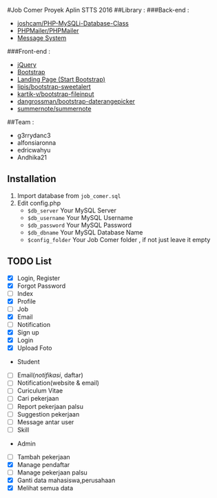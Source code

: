 #Job Comer
Proyek Aplin STTS 2016
##Library :
###Back-end :
- [joshcam/PHP-MySQLi-Database-Class](https://github.com/joshcam/PHP-MySQLi-Database-Class)
- [PHPMailer/PHPMailer](https://github.com/PHPMailer/PHPMailer)
- [Message System](http://forum.sz-ex.com/thread/9406/php-simple-private-messaging-system)

###Front-end :
- [jQuery](https://jquery.com/)
- [Bootstrap](http://getbootstrap.com/)
- [Landing Page (Start Bootstrap)](https://startbootstrap.com/template-overviews/landing-page/)
- [lipis/bootstrap-sweetalert](https://lipis.github.io/bootstrap-sweetalert/)
- [kartik-v/bootstrap-fileinput](http://plugins.krajee.com/file-input)
- [dangrossman/bootstrap-daterangepicker](http://daterangepicker.com)
- [summernote/summernote](https://github.com/summernote/summernote/)

##Team :
- g3rrydanc3
- alfonsiaronna
- edricwahyu
- Andhika21

## Installation
1. Import database from `job_comer.sql`
2. Edit config.php
	- `$db_server` Your MySQL Server
	- `$db_username` Your MySQL Username
	- `$db_password` Your MySQL Password
	- `$db_dbname` Your MySQL Database Name
	- `$config_folder` Your Job Comer folder , if not just leave it empty
  
## TODO List
- [X] Login, Register
- [X] Forgot Password
- [ ] Index
- [X] Profile
- [ ] Job
- [X] Email
- [ ] Notification
- [X] Sign up
- [X] Login
- [X] Upload Foto
- Student
- [ ] Email(_notifikasi_, daftar)
- [ ] Notification(website & email)
- [ ] Curiculum Vitae
- [ ] Cari pekerjaan
- [ ] Report pekerjaan palsu
- [ ] Suggestion pekerjaan
- [ ] Message antar user
- [ ] Skill
- Admin
- [ ] Tambah pekerjaan
- [X] Manage pendaftar
- [ ] Manage pekerjaan palsu
- [X] Ganti data mahasiswa,perusahaan
- [X] Melihat semua data
